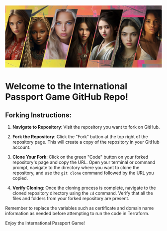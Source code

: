 ![alt text](background.jpg)




# Welcome to the International Passport Game GitHub Repo!
## Forking Instructions:

1. **Navigate to Repository**: Visit the repository you want to fork on GitHub.

2. **Fork the Repository**: Click the "Fork" button at the top right of the repository page. This will create a copy of the repository in your GitHub account.

3. **Clone Your Fork**: Click on the green "Code" button on your forked repository's page and copy the URL. Open your terminal or command prompt, navigate to the directory where you want to clone the repository, and use the `git clone` command followed by the URL you copied.

4. **Verify Cloning**: Once the cloning process is complete, navigate to the cloned repository directory using the `cd` command. Verify that all the files and folders from your forked repository are present.

Remember to replace the variables such as certificate and domain name information as needed before attempting to run the code in Terraform.

Enjoy the International Passport Game!
